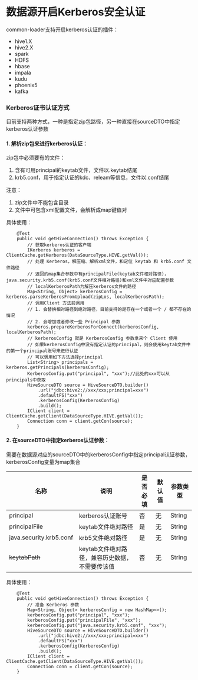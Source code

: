 # 数据源开启Kerberos安全认证

common-loader支持开启kerberos认证的插件：
- hive1.X
- hive2.X
- spark
- HDFS
- hbase
- impala
- kudu
- phoenix5
- kafka

### Kerberos证书认证方式

目前支持两种方式，一种是指定zip包路径，另一种直接在sourceDTO中指定kerberos认证参数
#### 1. 解析zip包来进行kerberos认证：

zip包中必须要有的文件：
1. 含有可用principal的keytab文件，文件以.keytab结尾
2. krb5.conf，用于指定认证的kdc、releam等信息，文件以.conf结尾

注意：
1. zip文件中不能包含目录
2. 文件中可包含xml配置文件，会解析成map键值对

具体使用：

```$Java
    @Test
    public void getHiveConnection() throws Exception {
        // 获取kerberos认证的客户端
        IKerberos kerberos = ClientCache.getKerberos(DataSourceType.HIVE.getVal());
        // 处理 Kerberos，解压缩、解析xml文件，和定位 keytab 和 krb5.conf 文件路径
        // 返回的map集合参数中有principalFile(keytab文件相对路径)，java.security.krb5.conf(krb5.conf文件相对路径)和xml文件中对应配置参数
        // localKerberosPath为解压kerberos文件的路径
        Map<String, Object> kerberosConfig = kerberos.parseKerberosFromUpload(zipLos, localKerberosPath);
        // 调用Client 方法前调用
        // 1. 会替换相对路径到绝对路径，目前支持的是存在一个或者一个 / 都不存在的情况
        // 2. 会增加或者修改一些 Principal 参数
        kerberos.prepareKerberosForConnect(kerberosConfig, localKerberosPath);
        // kerberosConfig 就是 KerberosConfig 参数拿来个 Client 使用
        // 如果kerberosConfig中没有指定认证的principal，则会使用keytab文件中的第一个principal账号来进行认证
        // 可以调用如下方法选择principal
        List<String> principals = kerberos.getPrincipals(kerberosConfig);
        KerberosConfig.put("principal", "xxx");//此处的xxx可以从principals中获取
        HiveSourceDTO source = HiveSourceDTO.builder()
            .url("jdbc:hive2://xxx/xxx;principal=xxx")
            .defaultFS("xxx")
            .kerberosConfig(KerberosConfig)
            .build();
        IClient client = ClientCache.getClient(DataSourceType.HIVE.getVal());
        Connection conn = client.getCon(source);
    }
```
#### 2. 在sourceDTO中指定kerberos认证参数：
需要在数据源对应的sourceDTO中的kerberosConfig中指定principal认证参数，kerberosConfig变量为map集合

| 名称 | 说明 | 是否必填 | 默认值 | 参数类型 |
| --- | --- | --- | --- | --- |
| principal | kerberos认证账号 | 否 | 无 | String |
| principalFile | keytab文件绝对路径 | 是 | 无 | String |
| java.security.krb5.conf | krb5文件绝对路径 | 是 | 无 | String |
| ~~keytabPath~~ | keytab文件绝对路径，兼容历史数据，不需要传该值 | 否 | 无 | String |
具体使用：

```$Java
    @Test
    public void getHiveConnection() throws Exception {
        // 准备 Kerberos 参数
        Map<String, Object> kerberosConfig = new HashMap<>();
        kerberosConfig.put("principal", "xxx");
        kerberosConfig.put("principalFile", "xxx");
        kerberosConfig.put("java.security.krb5.conf", "xxx");
        HiveSourceDTO source = HiveSourceDTO.builder()
            .url("jdbc:hive2://xxx/xxx;principal=xxx")
            .defaultFS("xxx")
            .kerberosConfig(KerberosConfig)
            .build();
        IClient client = ClientCache.getClient(DataSourceType.HIVE.getVal());
        Connection conn = client.getCon(source);
    }
```